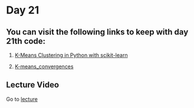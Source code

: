 # Day 21

## You can visit the following links to keep with day 21th code:

1. [K-Means Clustering in Python with scikit-learn](https://www.datacamp.com/community/tutorials/k-means-clustering-python)

2. [K-means_convergences](https://upload.wikimedia.org/wikipedia/commons/e/ea/K-means_convergence.gif)

## Lecture Video

Go to [lecture](https://www.youtube.com/watch?v=WccMo2SjReE&ab_channel=DSCNEDxDSCUIT-poweredbyGoogleDevelopers)
